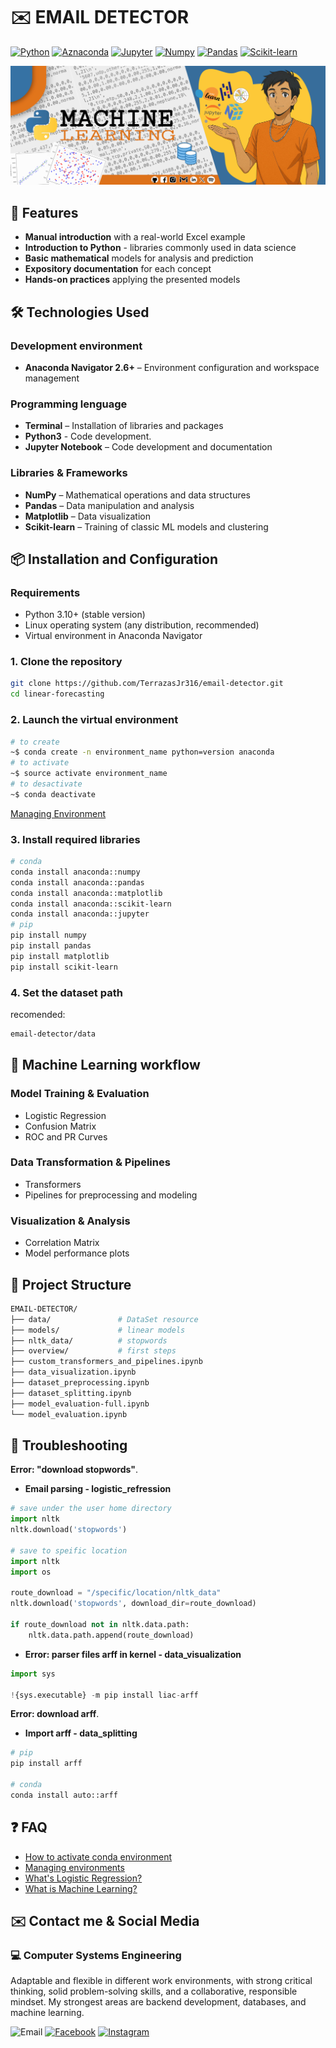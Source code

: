 # ✉️ EMAIL DETECTOR



[![Python](https://img.shields.io/badge/Python-V3.10+-%233776AB?style=for-the-badge&logo=python&logoColor=white&labelColor=101010)](https://www.python.org/downloads/release/python-31014/)
[![Aznaconda](https://img.shields.io/badge/Anaconda-V2.6+-%2344A833?style=for-the-badge&logo=anaconda&logoColor=white&labelColor=101010)](https://www.anaconda.com/docs/getting-started/getting-started)
[![Jupyter](https://img.shields.io/badge/jupyter%20notebook-V7.3+-%23F37626?style=for-the-badge&logo=jupyter&logoColor=white&labelColor=101010)](https://jupyter-notebook.readthedocs.io/en/latest/notebook.html)
[![Numpy](https://img.shields.io/badge/Numpy-V2.2+-%23013243?style=for-the-badge&logo=numpy&logoColor=white&labelColor=101010)](https://numpy.org/install/)
[![Pandas](https://img.shields.io/badge/Pandas-V2.2+-%23150458?style=for-the-badge&logo=pandas&logoColor=white&labelColor=101010)](https://pandas.pydata.org/docs/getting_started/install.html)
[![Scikit-learn](https://img.shields.io/badge/Scikit%20learn-V1.6+-%23F7931E?style=for-the-badge&logo=scikit-learn&logoColor=white&labelColor=101010)](https://scikit-learn.org/stable/install.html)


![index](./src/portada.jpg)

## 🎯 Features

* **Manual introduction** with a real-world Excel example
* **Introduction to Python** - libraries commonly used in data science
* **Basic mathematical** models for analysis and prediction
* **Expository documentation** for each concept
* **Hands-on practices** applying the presented models

## 🛠️ Technologies Used

### Development environment

* **Anaconda Navigator 2.6+** – Environment configuration and workspace management

### Programming lenguage

* **Terminal** – Installation of libraries and packages
* **Python3** - Code development.
* **Jupyter Notebook** – Code development and documentation

### Libraries & Frameworks

* **NumPy** – Mathematical operations and data structures
* **Pandas** – Data manipulation and analysis
* **Matplotlib** – Data visualization
* **Scikit-learn** – Training of classic ML models and clustering

## 📦 Installation and Configuration

### Requirements

* Python 3.10+ (stable version)
* Linux operating system (any distribution, recommended)
* Virtual environment in Anaconda Navigator

### 1. Clone the repository

```bash
git clone https://github.com/TerrazasJr316/email-detector.git
cd linear-forecasting
```

### 2. Launch the virtual environment

```bash
# to create
~$ conda create -n environment_name python=version anaconda
# to activate
~$ source activate environment_name
# to desactivate
~$ conda deactivate
```

[Managing Environment](https://www.anaconda.com/docs/tools/anaconda-navigator/tutorials/manage-environments)

### 3. Install required libraries

```bash
# conda
conda install anaconda::numpy
conda install anaconda::pandas
conda install anaconda::matplotlib
conda install anaconda::scikit-learn
conda install anaconda::jupyter
# pip
pip install numpy
pip install pandas
pip install matplotlib
pip install scikit-learn
```

### 4. Set the dataset path

recomended:

```bash
email-detector/data
```

## 🤖 Machine Learning workflow

### Model Training & Evaluation

* Logistic Regression
* Confusion Matrix
* ROC and PR Curves

### Data Transformation & Pipelines

* Transformers
* Pipelines for preprocessing and modeling

### Visualization & Analysis

* Correlation Matrix
* Model performance plots

## 📁 Project Structure

```bash
EMAIL-DETECTOR/
├── data/               # DataSet resource
├── models/             # linear models
├── nltk_data/          # stopwords
├── overview/           # first steps
├── custom_transformers_and_pipelines.ipynb
├── data_visualization.ipynb
├── dataset_preprocessing.ipynb
├── dataset_splitting.ipynb
├── model_evaluation-full.ipynb
└── model_evaluation.ipynb

```

## 🐛 Troubleshooting

**Error: "download stopwords"**.

* **Email parsing - logistic_refression**

```python
# save under the user home directory
import nltk
nltk.download('stopwords')

# save to speific location
import nltk
import os

route_download = "/specific/location/nltk_data"
nltk.download('stopwords', download_dir=route_download)

if route_download not in nltk.data.path:
    nltk.data.path.append(route_download)
```

* **Error: parser files arff in kernel - data_visualization**

```python
import sys

!{sys.executable} -m pip install liac-arff
```

**Error: download arff**.

* **Import arff - data_splitting**

```python
# pip
pip install arff

# conda
conda install auto::arff
```

## ❓ FAQ

* [How to activate conda environment](https://es.stackoverflow.com/questions/335525/como-activar-conda-environment/339487#339487)
* [Managing environments](https://www.anaconda.com/docs/tools/anaconda-navigator/tutorials/manage-environments)
* [What's Logistic Regression?](https://www.ibm.com/mx-es/think/topics/logistic-regression)
* [What is Machine Learning?](https://aws.amazon.com/es/what-is/machine-learning/)

## ✉️ Contact me & Social Media

### 💻 Computer Systems Engineering

Adaptable and flexible in different work environments, with strong critical thinking, solid problem-solving skills, and a collaborative, responsible mindset. My strongest areas are backend development, databases, and machine learning.

![Email](https://img.shields.io/badge/Gmail-terrazasjosue0%40gmail.com-EA4335?style=for-the-badge&logo=Gmail&logoColor=white&labelColor=101010)
[![Facebook](https://img.shields.io/badge/Facebook-%40Josu%C3%A9_Terrazas-0866FF?style=for-the-badge&logo=Facebook&logoColor=withe&labelColor=101010)](https://facebook.com/josue.terrazasmendoza)
[![Instagram](https://img.shields.io/badge/Instagram-%40jos__mdz316-E4405F?style=for-the-badge&logo=Instagram&logoColor=white&labelColor=101010)](https://instagram.com/jos_mdz316/)
